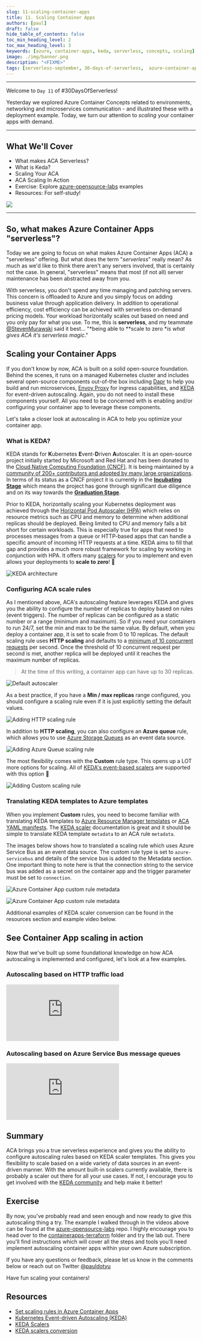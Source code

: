 ```yaml
---
slug: 11-scaling-container-apps
title: 11. Scaling Container Apps
authors: [paul]
draft: false
hide_table_of_contents: false
toc_min_heading_level: 2
toc_max_heading_level: 3
keywords: [azure, container-apps, keda, serverless, concepts, scaling]
image: ./img/banner.png
description: "<FIXME>" 
tags: [serverless-september, 30-days-of-serverless,  azure-container-apps, keda, autoscaling]
---
```


<head>
  <meta name="twitter:url" 
    content="https://azure.github.io/Cloud-Native/blog/11-scaling-container-apps" />
  <meta name="twitter:title" 
    content="#30DaysOfServerless: Scaling Your Container Apps" />
  <meta name="twitter:description" 
    content="#30DaysOfServerless: Scaling Your Container Apps" />
  <meta name="twitter:image"
    content="http://localhost:3000/Cloud-Native/assets/images/banner-3e6ce6ac4f59bb1c536972dced457df3.png" />
  <meta name="twitter:card" content="summary_large_image" />
  <meta name="twitter:creator" 
    content="@nitya" />
  <meta name="twitter:site" content="@AzureAdvocates" /> 
  <link rel="canonical" 
    href="https://azure.github.io/Cloud-Native/blog/11-scaling-container-apps" />
</head>

---

Welcome to `Day 11` of #30DaysOfServerless!

Yesterday we explored Azure Container Concepts related to environments, networking and microservices communication - and illustrated these with a deployment example. Today, we turn our attention to _scaling_ your container apps with demand.

---

## What We'll Cover
 * What makes ACA Serverless?
 * What is Keda?
 * Scaling Your ACA
 * ACA Scaling In Action
 * Exercise: Explore [azure-opensource-labs](https://aka.ms/oss-labs) examples
 * Resources: For self-study!

![](./img/banner.png)

---


## So, what makes Azure Container Apps "serverless"?

Today we are going to focus on what makes Azure Container Apps (ACA) a "serverless" offering. But what does the term "*serverless*" really mean? As much as we'd like to think there aren't any servers involved, that is certainly not the case. In general, "serverless" means that most (if not all) server maintenance has been abstracted away from you.

With serverless, you don't spend any time managing and patching servers. This concern is offloaded to Azure and you simply focus on adding business value through application delivery. In addition to operational efficiency, cost efficiency can be achieved with serverless on-demand pricing models. Your workload horizontally scales out based on need and you only pay for what you use. To me, this is **serverless**, and my teammate [@StevenMurawski](https://github.com/smurawski) said it best... "*being able to **scale to zero **is what gives ACA it's serverless magic*."

## Scaling your Container Apps

If you don't know by now, ACA is built on a solid open-source foundation. Behind the scenes, it runs on a managed Kubernetes cluster and includes several open-source components out-of-the box including [Dapr](https://dapr.io/) to help you build and run microservices, [Envoy Proxy](https://www.envoyproxy.io/) for ingress capabilities, and [KEDA](https://keda.sh/) for event-driven autoscaling. Again, you do not need to install these components yourself. All you need to be concerned with is enabling and/or configuring your container app to leverage these components.

Let's take a closer look at autoscaling in ACA to help you optimize your container app.

### What is KEDA?

KEDA stands for **K**ubernetes **E**vent-**D**riven **A**utoscaler. It is an open-source project initially started by Microsoft and Red Hat and has been donated to the [Cloud Native Computing Foundation (CNCF)](https://www.cncf.io/). It is being maintained by a [community of 200+ contributors and adopted by many large organizations](https://keda.sh/community/). In terms of its status as a CNCF project it is currently in the [**Incubating Stage**](https://github.com/cncf/toc/blob/main/process/graduation_criteria.md#incubating-stage) which means the project has gone through significant due diligence and on its way towards the [**Graduation Stage**](https://github.com/cncf/toc/blob/main/process/graduation_criteria.md#graduation-stage).

Prior to KEDA, horizontally scaling your Kubernetes deployment was achieved through the [Horizontal Pod Autoscaler (HPA)](https://kubernetes.io/docs/tasks/run-application/horizontal-pod-autoscale/) which relies on resource metrics such as CPU and memory to determine when additional replicas should be deployed. Being limited to CPU and memory falls a bit short for certain workloads. This is especially true for apps that need to processes messages from a queue or HTTP-based apps that can handle a specific amount of incoming HTTP requests at a time. KEDA aims to fill that gap and provides a much more robust framework for scaling by working in conjunction with HPA. It offers many [scalers](https://keda.sh/docs/scalers/) for you to implement and even allows your deployments to **scale to zero**! 🥳

![KEDA architecture](./img/keda-arch.png)

### Configuring ACA scale rules

As I mentioned above, ACA's autoscaling feature leverages KEDA and gives you the ability to configure the number of replicas to deploy based on rules (event triggers). The number of replicas can be configured as a static number or a range (minimum and maximum). So if you need your containers to run 24/7, set the min and max to be the same value. By default, when you deploy a container app, it is set to scale from 0 to 10 replicas. The default scaling rule uses **HTTP scaling** and defaults to a [minimum of 10 concurrent requests](https://docs.microsoft.com/azure/container-apps/scale-app#http) per second. Once the threshold of 10 concurrent request per second is met, another replica will be deployed until it reaches the maximum number of replicas.

> At the time of this writing, a container app can have up to 30 replicas.

![Default autoscaler](./img/default-autoscaler.png)

As a best practice, if you have a **Min / max replicas** range configured, you should configure a scaling rule even if it is just explicitly setting the default values.

![Adding HTTP scaling rule](./img/http-rule.png)

In addition to **HTTP scaling**, you can also configure an **Azure queue** rule, which allows you to use [Azure Storage Queues](https://docs.microsoft.com/azure/storage/queues/storage-queues-introduction) as an event data source.

![Adding Azure Queue scaling rule](./img/queue-rule.png)

The most flexibility comes with the **Custom** rule type. This opens up a LOT more options for scaling. All of [KEDA's event-based scalers](https://keda.sh/docs/scalers/) are supported with this option 🚀

![Adding Custom scaling rule](./img/custom-rule.png)

### Translating KEDA templates to Azure templates

When you implement **Custom** rules, you need to become familiar with translating KEDA templates to [Azure Resource Manager templates](https://docs.microsoft.com/azure/container-apps/azure-resource-manager-api-spec?tabs=arm-template) or [ACA YAML manifests](https://docs.microsoft.com/azure/container-apps/azure-resource-manager-api-spec?tabs=yaml). The [KEDA scaler](https://keda.sh/docs/scalers/) documentation is great and it should be simple to translate KEDA template `metadata` to an ACA rule `metadata`.

The images below shows how to translated a scaling rule which uses Azure Service Bus as an event data source. The custom rule type is set to `azure-servicebus` and details of the service bus is added to the Metadata section. One important thing to note here is that the connection string to the service bus was added as a secret on the container app and the trigger parameter must be set to `connection`.

![Azure Container App custom rule metadata](./img/keda-metadata.png)

![Azure Container App custom rule metadata](./img/aca-metadata.png)

Additional examples of KEDA scaler conversion can be found in the resources section and example video below.

## See Container App scaling in action

Now that we've built up some foundational knowledge on how ACA autoscaling is implemented and configured, let's look at a few examples.

### Autoscaling based on HTTP traffic load

<div style={{ padding:'56.25% 0 0 0', position:'relative' }}><iframe src="https://player.vimeo.com/video/746678347?h=8f5ada4431&amp;badge=0&amp;autopause=0&amp;player_id=0&amp;app_id=58479" frameborder="0" allow="autoplay; fullscreen; picture-in-picture" allowfullscreen style={{ position:'absolute', top:0, left:0, width:'100%', height:'100%' }} title="http-scaling"></iframe></div><script src="https://player.vimeo.com/api/player.js"></script>

### Autoscaling based on Azure Service Bus message queues

<div style={{ padding:'56.25% 0 0 0', position:'relative' }}><iframe src="https://player.vimeo.com/video/746678266?h=89701121ed&amp;badge=0&amp;autopause=0&amp;player_id=0&amp;app_id=58479" frameborder="0" allow="autoplay; fullscreen; picture-in-picture" allowfullscreen style={{ position:'absolute' ,top:0, left:0, width:'100%', height:'100%' }} title="event-driven-scaling.mp4"></iframe></div><script src="https://player.vimeo.com/api/player.js"></script>

## Summary

ACA brings you a true serverless experience and gives you the ability to configure autoscaling rules based on KEDA scaler templates. This gives you flexibility to scale based on a wide variety of data sources in an event-driven manner. With the amount built-in scalers currently available, there is probably a scaler out there for all your use cases. If not, I encourage you to get involved with the [KEDA community](https://keda.sh/community/) and help make it better!

## Exercise

By now, you've probably read and seen enough and now ready to give this autoscaling thing a try. The example I walked through in the videos above can be found at the [azure-opensource-labs](https://aka.ms/oss-labs) repo. I highly encourage you to head over to the [containerapps-terraform](https://github.com/Azure-Samples/azure-opensource-labs/tree/main/cloud-native/containerapps-terraform) folder and try the lab out. There you'll find instructions which will cover all the steps and tools you'll need implement autoscaling container apps within your own Azure subscription.

If you have any questions or feedback, please let us know in the comments below or reach out on Twitter [@pauldotyu](https://twitter.com/pauldotyu)

Have fun scaling your containers!

## Resources

* [Set scaling rules in Azure Container Apps](https://docs.microsoft.com/azure/container-apps/scale-app)
* [Kubernetes Event-driven Autoscaling (KEDA)](https://keda.sh/)
* [KEDA Scalers](https://keda.sh/docs/scalers/)
* [KEDA scalers conversion](https://docs.microsoft.com/azure/container-apps/scale-app#keda-scalers-conversion)
